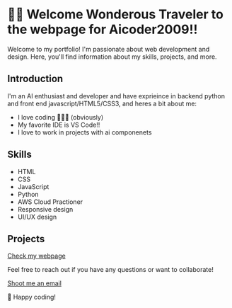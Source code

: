 # 👋🏽 Welcome Wonderous Traveler to the  webpage for Aicoder2009!!
Welcome to my portfolio! I'm passionate about web development and design. Here, you'll find information about my skills, projects, and more.

## Introduction

I'm an AI enthusiast and developer and have exprieince in backend python and front end javascript/HTML5/CSS3, and heres a bit about me:
- I love coding 🧑🏾‍💻 (obviously)
- My favorite IDE is VS Code!!
- I love to work in projects with ai componenets

## Skills

- HTML
- CSS
- JavaScript
- Python
- AWS Cloud Practioner
- Responsive design
- UI/UX design

## Projects
[Check my webpage](https://aicoder2009.github.io/projects.html)

Feel free to reach out if you have any questions or want to collaborate!

[Shoot me an email](mailto:karthick@aigenie.biz)

🚀 Happy coding!
